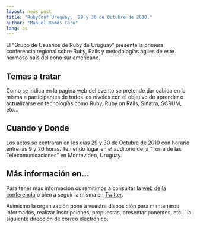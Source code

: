 ```yaml
---
layout: news_post
title: "RubyConf Uruguay,  29 y 30 de Octubre de 2010."
author: "Manuel Ramos Caro"
lang: es
---
```


El “Grupo de Usuarios de Ruby de Uruguay” presenta la primera
conferencia regional sobre Ruby, Rails y metodologías ágiles de este
hermoso país del cono sur americano.

## Temas a tratar

Como se indica en la pagina web del evento se pretende dar cabida en la
misma a participantes de todos los niveles con el objetivo de aprender o
actualizarse en tecnologías como Ruby, Ruby on Rails, Sinatra, SCRUM,
etc...

## Cuando y Donde

Los actos se centraran en los días 29 y 30 de Octubre de 2010 con
horario entre las 9 y 20 horas. Teniendo lugar en el auditorio de la
“Torre de las Telecomunicaciones” en Montevideo, Uruguay.

## Más información en...

Para tener mas información os remitimos a consultar la [web de la
conferencia][1] o bien a seguir la misma en [Twitter][2].

Asimismo la organización pone a vuestra disposición para manteneros
informados, realizar inscripciones, propuestas, presentar ponentes,
etc... la siguiente dirección de [correo
electrónico](mailto:info@rubyconfuruguay.org).



[1]: http://rubyconfuruguay.org/ 
[2]: http://twitter.com/rubyconfuruguay/ 
